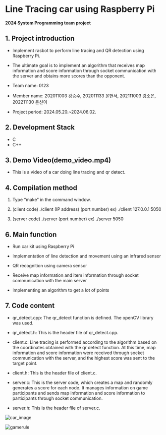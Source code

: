 Line Tracing car using Raspberry Pi
=
**2024 System Programming team project**

**1. Project introduction**
-
- Implement rasbot to perform line tracing and QR detection using Raspberry Pi.
- The ultimate goal is to implement an algorithm that receives map information and score information through socket communication with the server and obtains more scores than the opponent.

- Team name: 0123

- Member name: 202011003 강승수, 202011133 윤현서, 202111003 강소은, 202211130 윤신이

- Project period: 2024.05.20.~2024.06.02.



**2. Development Stack**
-
- C
- C++


**3. Demo Video(demo_video.mp4)**
-
- This is a video of a car doing line tracing and qr detect.

**4. Compilation method**
-
1. Type “make” in the command window.

2. (client code) ./client (IP address) (port number)
  ex) ./client 127.0.0.1 5050

3. (server code) ./server (port number)
  ex) ./server 5050

**6. Main function**
-
- Run car kit using Raspberry Pi

- Implementation of line detection and movement using an infrared sensor

- QR recognition using camera sensor

- Receive map information and item information through socket communication with the main server

- Implementing an algorithm to get a lot of points

**7. Code content**
-
- qr_detect.cpp: The qr_detect function is defined. The openCV library was used.
  
- qr_detect.h: This is the header file of qr_detect.cpp.
  
- client.c: Line tracing is performed according to the algorithm based on the coordinates obtained with the qr detect function. At this time, map information and score information were received through socket communication with the server, and the highest score was sent to the target point.
  
- client.h: This is the header file of client.c.
  
- server.c: This is the server code, which creates a map and randomly generates a score for each node. It manages information on game participants and sends map information and score information to participants through socket communication.
  
- server.h: This is the header file of server.c.

  


![car_image](https://github.com/franktome/2024_System_Programming_teamproject/assets/154505487/bdc918f0-b50d-460d-82ea-1e9356ce50e0)

![gamerule](https://github.com/franktome/2024_System_Programming_teamproject/assets/154505487/e80a7403-eb06-4e39-b83c-d102b8a35c1b)
